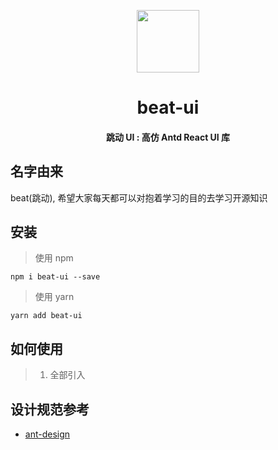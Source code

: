 <p align="center">
<img src="https://avatars0.githubusercontent.com/u/45530743?s=400&u=26b5865c9b615f7608002adac5ebf9c9252ccd50&v=4" width="100"/>
</p>

<h1 align="center">
beat-ui
</h1>

<h4 align="center">
跳动 UI : 高仿 Antd React UI 库
</h4>


## 名字由来
beat(跳动), 希望大家每天都可以对抱着学习的目的去学习开源知识

## 安装
> 使用 npm 
```
npm i beat-ui --save
```

> 使用 yarn
```
yarn add beat-ui
```


## 如何使用

> 1. 全部引入




## 设计规范参考

- [ant-design](https://github.com/ant-design/ant-design)
